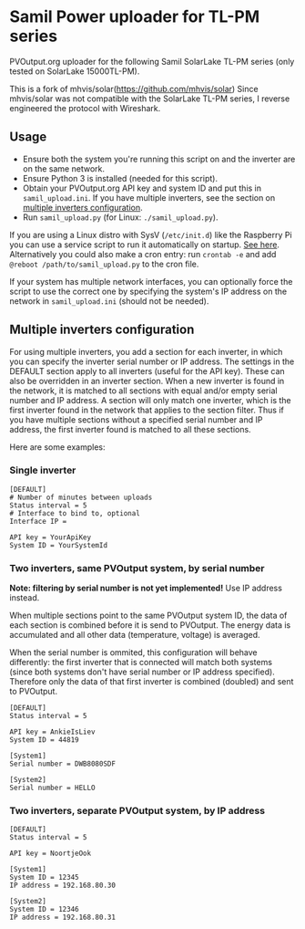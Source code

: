 # Samil Power uploader for TL-PM series

PVOutput.org uploader for the following Samil SolarLake TL-PM series (only tested on SolarLake 15000TL-PM).

This is a fork of mhvis/solar(https://github.com/mhvis/solar)
Since mhvis/solar was not compatible with the SolarLake TL-PM series, I reverse engineered the protocol with Wireshark.

## Usage

* Ensure both the system you're running this script on and the inverter are on
the same network.
* Ensure Python 3 is installed (needed for this script).
* Obtain your PVOutput.org API key and system ID and put this in
`samil_upload.ini`. If you have multiple inverters, see the section on
[multiple inverters configuration](#multiple-inverters-configuration).
* Run `samil_upload.py` (for Linux: `./samil_upload.py`).

If you are using a Linux distro with SysV (`/etc/init.d`) like the Raspberry Pi
you can use a service script to run it automatically on startup.
[See here](https://github.com/mhvis/solar/tree/master/sysv). Alternatively you
could also make a cron entry: run `crontab -e` and add
`@reboot /path/to/samil_upload.py` to the cron file.

If your system has multiple network interfaces, you can optionally force the
script to use the correct one by specifying the system's IP address on the
network in `samil_upload.ini` (should not be needed).

## Multiple inverters configuration

For using multiple inverters, you add a section for each inverter, in which you
can specify the inverter serial number or IP address. The settings in the
DEFAULT section apply to all inverters (useful for the API key). These can also
be overridden in an inverter section. When a new inverter is found in the
network, it is matched to all sections with equal and/or
empty serial number and IP address. A section will only match one inverter,
which is the first inverter found in the network that applies to the section
filter. Thus if you have multiple sections without a specified serial number and
IP address, the first inverter found is matched to all these sections.

Here are some examples:

### Single inverter

```
[DEFAULT]
# Number of minutes between uploads
Status interval = 5
# Interface to bind to, optional
Interface IP =

API key = YourApiKey
System ID = YourSystemId
```

### Two inverters, same PVOutput system, by serial number

**Note: filtering by serial number is not yet implemented!** Use IP address
instead.

When multiple sections point to the same PVOutput system ID, the data of each
section is combined before it is send to PVOutput. The energy data is
accumulated and all other data (temperature, voltage) is averaged.

When the serial number is ommited, this configuration will behave differently:
the first inverter that is connected will match both systems (since both systems
don't have serial number or IP address specified). Therefore only the data of
that first inverter is combined (doubled) and sent to PVOutput.

```
[DEFAULT]
Status interval = 5

API key = AnkieIsLiev
System ID = 44819

[System1]
Serial number = DWB8080SDF

[System2]
Serial number = HELLO
```

### Two inverters, separate PVOutput system, by IP address

```
[DEFAULT]
Status interval = 5

API key = NoortjeOok

[System1]
System ID = 12345
IP address = 192.168.80.30

[System2]
System ID = 12346
IP address = 192.168.80.31
```


